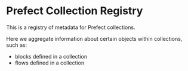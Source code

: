 # Prefect Collection Registry
This is a registry of metadata for Prefect collections.

Here we aggregate information about certain objects within collections, such as:
- blocks defined in a collection
- flows defined in a collection